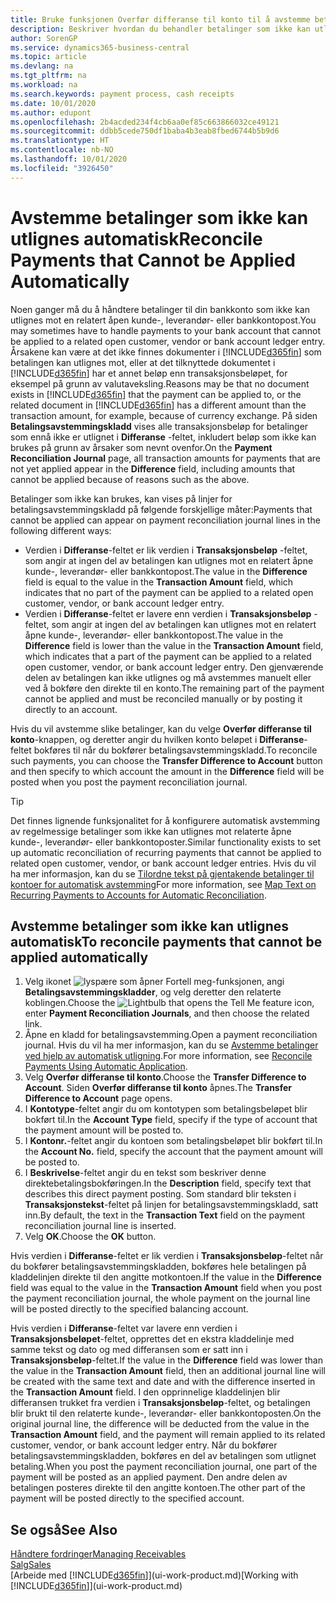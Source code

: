 ```yaml
---
title: Bruke funksjonen Overfør differanse til konto til å avstemme betalinger | Microsoft-dokumentasjon
description: Beskriver hvordan du behandler betalinger som ikke kan utlignes mot et dokument, for eksempel når en valutakurs fører til at beløp blir forskjellige.
author: SorenGP
ms.service: dynamics365-business-central
ms.topic: article
ms.devlang: na
ms.tgt_pltfrm: na
ms.workload: na
ms.search.keywords: payment process, cash receipts
ms.date: 10/01/2020
ms.author: edupont
ms.openlocfilehash: 2b4acded234f4cb6aa0ef85c663866032ce49121
ms.sourcegitcommit: ddbb5cede750df1baba4b3eab8fbed6744b5b9d6
ms.translationtype: HT
ms.contentlocale: nb-NO
ms.lasthandoff: 10/01/2020
ms.locfileid: "3926450"
---
```

# <a name="reconcile-payments-that-cannot-be-applied-automatically"></a><span data-ttu-id="3caa8-103">Avstemme betalinger som ikke kan utlignes automatisk</span><span class="sxs-lookup"><span data-stu-id="3caa8-103">Reconcile Payments that Cannot be Applied Automatically</span></span>
<span data-ttu-id="3caa8-104">Noen ganger må du å håndtere betalinger til din bankkonto som ikke kan utlignes mot en relatert åpen kunde-, leverandør- eller bankkontopost.</span><span class="sxs-lookup"><span data-stu-id="3caa8-104">You may sometimes have to handle payments to your bank account that cannot be applied to a related open customer, vendor or bank account ledger entry.</span></span> <span data-ttu-id="3caa8-105">Årsakene kan være at det ikke finnes dokumenter i [!INCLUDE[d365fin](includes/d365fin_md.md)] som betalingen kan utlignes mot, eller at det tilknyttede dokumentet i [!INCLUDE[d365fin](includes/d365fin_md.md)] har et annet beløp enn transaksjonsbeløpet, for eksempel på grunn av valutaveksling.</span><span class="sxs-lookup"><span data-stu-id="3caa8-105">Reasons may be that no document exists in [!INCLUDE[d365fin](includes/d365fin_md.md)] that the payment can be applied to, or the related document in [!INCLUDE[d365fin](includes/d365fin_md.md)] has a different amount than the transaction amount, for example, because of currency exchange.</span></span> <span data-ttu-id="3caa8-106">På siden **Betalingsavstemmingskladd** vises alle transaksjonsbeløp for betalinger som ennå ikke er utlignet i **Differanse** -feltet, inkludert beløp som ikke kan brukes på grunn av årsaker som nevnt ovenfor.</span><span class="sxs-lookup"><span data-stu-id="3caa8-106">On the **Payment Reconciliation Journal** page, all transaction amounts for payments that are not yet applied appear in the **Difference** field, including amounts that cannot be applied because of reasons such as the above.</span></span>

<span data-ttu-id="3caa8-107">Betalinger som ikke kan brukes, kan vises på linjer for betalingsavstemmingskladd på følgende forskjellige måter:</span><span class="sxs-lookup"><span data-stu-id="3caa8-107">Payments that cannot be applied can appear on payment reconciliation journal lines in the following different ways:</span></span>

* <span data-ttu-id="3caa8-108">Verdien i **Differanse**-feltet er lik verdien i **Transaksjonsbeløp** -feltet, som angir at ingen del av betalingen kan utlignes mot en relatert åpne kunde-, leverandør- eller bankkontopost.</span><span class="sxs-lookup"><span data-stu-id="3caa8-108">The value in the **Difference** field is equal to the value in the **Transaction Amount** field, which indicates that no part of the payment can be applied to a related open customer, vendor, or bank account ledger entry.</span></span>
* <span data-ttu-id="3caa8-109">Verdien i **Differanse**-feltet er lavere enn verdien i **Transaksjonsbeløp** -feltet, som angir at ingen del av betalingen kan utlignes mot en relatert åpne kunde-, leverandør- eller bankkontopost.</span><span class="sxs-lookup"><span data-stu-id="3caa8-109">The value in the **Difference** field is lower than the value in the **Transaction Amount** field, which indicates that a part of the payment can be applied to a related open customer, vendor, or bank account ledger entry.</span></span> <span data-ttu-id="3caa8-110">Den gjenværende delen av betalingen kan ikke utlignes og må avstemmes manuelt eller ved å bokføre den direkte til en konto.</span><span class="sxs-lookup"><span data-stu-id="3caa8-110">The remaining part of the payment cannot be applied and must be reconciled manually or by posting it directly to an account.</span></span>

<span data-ttu-id="3caa8-111">Hvis du vil avstemme slike betalinger, kan du velge **Overfør differanse til konto**-knappen, og deretter angir du hvilken konto beløpet i **Differanse**-feltet bokføres til når du bokfører betalingsavstemmingskladd.</span><span class="sxs-lookup"><span data-stu-id="3caa8-111">To reconcile such payments, you can choose the **Transfer Difference to Account** button and then specify to which account the amount in the **Difference** field will be posted when you post the payment reconciliation journal.</span></span>

> [!TIP]  
>   <span data-ttu-id="3caa8-112">Det finnes lignende funksjonalitet for å konfigurere automatisk avstemming av regelmessige betalinger som ikke kan utlignes mot relaterte åpne kunde-, leverandør- eller bankkontoposter.</span><span class="sxs-lookup"><span data-stu-id="3caa8-112">Similar functionality exists to set up automatic reconciliation of recurring payments that cannot be applied to related open customer, vendor, or bank account ledger entries.</span></span> <span data-ttu-id="3caa8-113">Hvis du vil ha mer informasjon, kan du se [Tilordne tekst på gjentakende betalinger til kontoer for automatisk avstemming](receivables-how-map-text-recurring-payments-accounts-auto-reconcilliation.md)</span><span class="sxs-lookup"><span data-stu-id="3caa8-113">For more information, see [Map Text on Recurring Payments to Accounts for Automatic Reconciliation](receivables-how-map-text-recurring-payments-accounts-auto-reconcilliation.md).</span></span>

## <a name="to-reconcile-payments-that-cannot-be-applied-automatically"></a><span data-ttu-id="3caa8-114">Avstemme betalinger som ikke kan utlignes automatisk</span><span class="sxs-lookup"><span data-stu-id="3caa8-114">To reconcile payments that cannot be applied automatically</span></span>
1. <span data-ttu-id="3caa8-115">Velg ikonet ![lyspære som åpner Fortell meg-funksjonen](media/ui-search/search_small.png "Fortell hva du vil gjøre"), angi **Betalingsavstemmingskladder**, og velg deretter den relaterte koblingen.</span><span class="sxs-lookup"><span data-stu-id="3caa8-115">Choose the ![Lightbulb that opens the Tell Me feature](media/ui-search/search_small.png "Tell me what you want to do") icon, enter **Payment Reconciliation Journals**, and then choose the related link.</span></span>
2. <span data-ttu-id="3caa8-116">Åpne en kladd for betalingsavstemming.</span><span class="sxs-lookup"><span data-stu-id="3caa8-116">Open a payment reconciliation journal.</span></span> <span data-ttu-id="3caa8-117">Hvis du vil ha mer informasjon, kan du se [Avstemme betalinger ved hjelp av automatisk utligning](receivables-how-reconcile-payments-auto-application.md).</span><span class="sxs-lookup"><span data-stu-id="3caa8-117">For more information, see [Reconcile Payments Using Automatic Application](receivables-how-reconcile-payments-auto-application.md).</span></span>
3. <span data-ttu-id="3caa8-118">Velg **Overfør differanse til konto**.</span><span class="sxs-lookup"><span data-stu-id="3caa8-118">Choose the **Transfer Difference to Account**.</span></span> <span data-ttu-id="3caa8-119">Siden **Overfør differanse til konto** åpnes.</span><span class="sxs-lookup"><span data-stu-id="3caa8-119">The **Transfer Difference to Account** page opens.</span></span>
4. <span data-ttu-id="3caa8-120">I **Kontotype**-feltet angir du om kontotypen som betalingsbeløpet blir bokført til.</span><span class="sxs-lookup"><span data-stu-id="3caa8-120">In the **Account Type** field, specify if the type of account that the payment amount will be posted to.</span></span>
5. <span data-ttu-id="3caa8-121">I **Kontonr.**-feltet angir du kontoen som betalingsbeløpet blir bokført til.</span><span class="sxs-lookup"><span data-stu-id="3caa8-121">In the **Account No.** field, specify the account that the payment amount will be posted to.</span></span>
6. <span data-ttu-id="3caa8-122">I **Beskrivelse**-feltet angir du en tekst som beskriver denne direktebetalingsbokføringen.</span><span class="sxs-lookup"><span data-stu-id="3caa8-122">In the **Description** field, specify text that describes this direct payment posting.</span></span> <span data-ttu-id="3caa8-123">Som standard blir teksten i **Transaksjonstekst**-feltet på linjen for betalingsavstemmingskladd, satt inn.</span><span class="sxs-lookup"><span data-stu-id="3caa8-123">By default, the text in the **Transaction Text** field on the payment reconciliation journal line is inserted.</span></span>
7. <span data-ttu-id="3caa8-124">Velg **OK**.</span><span class="sxs-lookup"><span data-stu-id="3caa8-124">Choose the **OK** button.</span></span>

<span data-ttu-id="3caa8-125">Hvis verdien i **Differanse**-feltet er lik verdien i **Transaksjonsbeløp**-feltet når du bokfører betalingsavstemmingskladden, bokføres hele betalingen på kladdelinjen direkte til den angitte motkontoen.</span><span class="sxs-lookup"><span data-stu-id="3caa8-125">If the value in the **Difference** field was equal to the value in the **Transaction Amount** field when you post the payment reconciliation journal, the whole payment on the journal line will be posted directly to the specified balancing account.</span></span>

<span data-ttu-id="3caa8-126">Hvis verdien i **Differanse**-feltet var lavere enn verdien i **Transaksjonsbeløpet**-feltet, opprettes det en ekstra kladdelinje med samme tekst og dato og med differansen som er satt inn i **Transaksjonsbeløp**-feltet.</span><span class="sxs-lookup"><span data-stu-id="3caa8-126">If the value in the **Difference** field was lower than the value in the **Transaction Amount** field, then an additional journal line will be created with the same text and date and with the difference inserted in the **Transaction Amount** field.</span></span> <span data-ttu-id="3caa8-127">I den opprinnelige kladdelinjen blir differansen trukket fra verdien i **Transaksjonsbeløp**-feltet, og betalingen blir brukt til den relaterte kunde-, leverandør- eller bankkontoposten.</span><span class="sxs-lookup"><span data-stu-id="3caa8-127">On the original journal line, the difference will be deducted from the value in the **Transaction Amount** field, and the payment will remain applied to its related customer, vendor, or bank account ledger entry.</span></span> <span data-ttu-id="3caa8-128">Når du bokfører betalingsavstemmingskladden, bokføres en del av betalingen som utlignet betaling.</span><span class="sxs-lookup"><span data-stu-id="3caa8-128">When you post the payment reconciliation journal, one part of the payment will be posted as an applied payment.</span></span> <span data-ttu-id="3caa8-129">Den andre delen av betalingen posteres direkte til den angitte kontoen.</span><span class="sxs-lookup"><span data-stu-id="3caa8-129">The other part of the payment will be posted directly to the specified account.</span></span>

## <a name="see-also"></a><span data-ttu-id="3caa8-130">Se også</span><span class="sxs-lookup"><span data-stu-id="3caa8-130">See Also</span></span>
[<span data-ttu-id="3caa8-131">Håndtere fordringer</span><span class="sxs-lookup"><span data-stu-id="3caa8-131">Managing Receivables</span></span>](receivables-manage-receivables.md)  
[<span data-ttu-id="3caa8-132">Salg</span><span class="sxs-lookup"><span data-stu-id="3caa8-132">Sales</span></span>](sales-manage-sales.md)  
<span data-ttu-id="3caa8-133">[Arbeide med [!INCLUDE[d365fin](includes/d365fin_md.md)]](ui-work-product.md)</span><span class="sxs-lookup"><span data-stu-id="3caa8-133">[Working with [!INCLUDE[d365fin](includes/d365fin_md.md)]](ui-work-product.md)</span></span>

